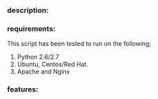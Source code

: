 ### description:

### requirements:

This script has been tested to run on the following;

1. Python 2.6/2.7
1. Ubuntu, Centos/Red Hat.
1. Apache and Nginx

### features:
